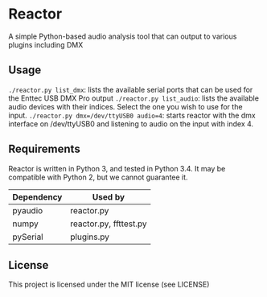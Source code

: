 # Reactor
A simple Python-based audio analysis tool that can output to various plugins including DMX

## Usage
`./reactor.py list_dmx`: lists the available serial ports that can be used for the Enttec USB DMX Pro output
`./reactor.py list_audio`: lists the available audio devices with their indices.  Select the one you wish to use for the input.
`./reactor.py dmx=/dev/ttyUSB0 audio=4`: starts reactor with the dmx interface on /dev/ttyUSB0 and listening to audio on the input with index 4.

## Requirements
Reactor is written in Python 3, and tested in Python 3.4.  It may be compatible with Python 2, but we cannot guarantee it.

| Dependency | Used by                           |
-------------|-----------------------------------|
| pyaudio    | reactor.py                        |
| numpy      | reactor.py, ffttest.py            |
| pySerial   | plugins.py                        |

## License
This project is licensed under the MIT license (see LICENSE)
